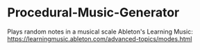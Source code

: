 # Procedural-Music-Generator
Plays random notes in a musical scale
Ableton's Learning Music: https://learningmusic.ableton.com/advanced-topics/modes.html
